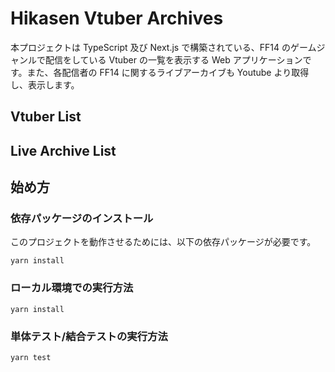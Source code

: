 # Hikasen Vtuber Archives

本プロジェクトは TypeScript 及び Next.js で構築されている、FF14 のゲームジャンルで配信をしている Vtuber の一覧を表示する Web アプリケーションです。また、各配信者の FF14 に関するライブアーカイブも Youtube より取得し、表示します。

## Vtuber List

## Live Archive List

## 始め方

### 依存パッケージのインストール

このプロジェクトを動作させるためには、以下の依存パッケージが必要です。

```
yarn install
```

### ローカル環境での実行方法

```
yarn install
```

### 単体テスト/結合テストの実行方法

```
yarn test
```
